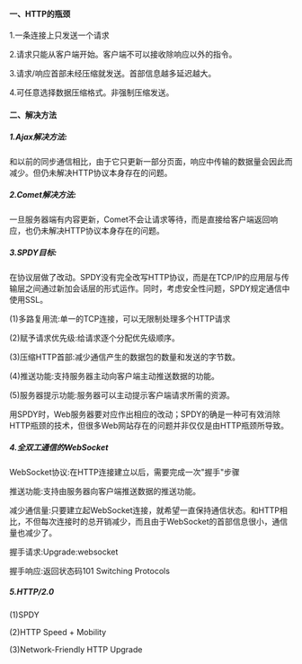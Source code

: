 #### 一、HTTP的瓶颈

1.一条连接上只发送一个请求

2.请求只能从客户端开始。客户端不可以接收除响应以外的指令。

3.请求/响应首部未经压缩就发送。首部信息越多延迟越大。

4.可任意选择数据压缩格式。非强制压缩发送。

#### 二、解决方法

##### 1.Ajax解决方法:

和以前的同步通信相比，由于它只更新一部分页面，响应中传输的数据量会因此而减少。但仍未解决HTTP协议本身存在的问题。

##### 2.Comet解决方法:

一旦服务器端有内容更新，Comet不会让请求等待，而是直接给客户端返回响应，也仍未解决HTTP协议本身存在的问题。

##### 3.SPDY目标:

在协议层做了改动。SPDY没有完全改写HTTP协议，而是在TCP/IP的应用层与传输层之间通过新加会话层的形式运作。同时，考虑安全性问题，SPDY规定通信中使用SSL。

(1)多路复用流:单一的TCP连接，可以无限制处理多个HTTP请求

(2)赋予请求优先级:给请求逐个分配优先级顺序。

(3)压缩HTTP首部:减少通信产生的数据包的数量和发送的字节数。

(4)推送功能:支持服务器主动向客户端主动推送数据的功能。

(5)服务器提示功能:服务器可以主动提示客户端请求所需的资源。

用SPDY时，Web服务器要对应作出相应的改动；SPDY的确是一种可有效消除HTTP瓶颈的技术，但很多Web网站存在的问题并非仅仅是由HTTP瓶颈所导致。

##### 4.全双工通信的WebSocket

WebSocket协议:在HTTP连接建立以后，需要完成一次"握手"步骤

推送功能:支持由服务器向客户端推送数据的推送功能。

减少通信量:只要建立起WebSocket连接，就希望一直保持通信状态。和HTTP相比，不但每次连接时的总开销减少，而且由于WebSocket的首部信息很小，通信量也减少了。

握手请求:Upgrade:websocket

握手响应:返回状态码101 Switching Protocols

##### 5.HTTP/2.0

(1)SPDY

(2)HTTP Speed + Mobility

(3)Network-Friendly HTTP Upgrade

